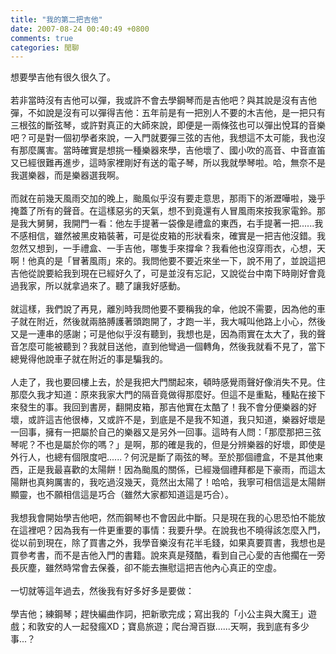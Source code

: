```yaml
---
title: "我的第二把吉他"
date: 2007-08-24 00:40:49 +0800
comments: true
categories: 閒聊
---
```

想要學吉他有很久很久了。<br /><br />若非當時沒有吉他可以彈，我或許不會去學鋼琴而是吉他吧？與其說是沒有吉他彈，不如說是沒有可以彈得吉他：五年前是有一把別人不要的木吉他，是一把只有三根弦的斷弦琴，或許對真正的大師來說，即便是一兩條弦也可以彈出悅耳的音樂吧？可是對一個初學者來說，一入門就要彈三弦的吉他，我想這不太可能，我也沒有那麼厲害。當時確實是想挑一種樂器來學，吉他壞了、國小吹的高音、中音直笛又已經很難再進步，這時家裡剛好有送的電子琴，所以我就學琴啦。哈，無奈不是我選樂器，而是樂器選我啊。<br /><br />而就在前幾天風雨交加的晚上，颱風似乎沒有要走意思，那雨下的淅瀝嘩啦，幾乎掩蓋了所有的聲音。在這樣惡劣的天氣，想不到竟還有人冒風雨來按我家電鈴。那是我大舅舅，我開門一看：他左手提著一袋像是禮盒的東西，右手提著一把......我不感相信，雖然被黑皮箱裝著，可是從皮箱的形狀看來，確實是一把吉他沒錯。我忽然又想到，一手禮盒、一手吉他，哪隻手來撐傘？我看他也沒穿雨衣，心想，天啊！他真的是「冒著風雨」來的。我問他要不要近來坐一下，說不用了，並說這把吉他從說要給我到現在已經好久了，可是並沒有忘記，又說從台中南下時剛好會竟過我家，所以就拿過來了。聽了讓我好感動。<br /><br />就這樣，我們說了再見，離別時我問他要不要稱我的傘，他說不需要，因為他的車子就在附近，然後就兩胳膊護著頭跑開了，才跑一半，我大喊叫他路上小心，然後又是一連串的感謝；可是他似乎沒有聽到，我想也是，因為雨實在太大了，我的聲音怎麼可能被聽到？我就目送他，直到他彎過一個轉角，然後我就看不見了，當下總覺得他說車子就在附近的事是騙我的。<br /><br />人走了，我也要回樓上去，於是我把大門關起來，頓時感覺雨聲好像消失不見。住那麼久我才知道：原來我家大門的隔音竟做得那麼好。但這不是重點，種點在接下來發生的事。我回到書房，翻開皮箱，那吉他實在太酷了！我不會分便樂器的好壞，或許這吉他很棒，又或許不是，到底是不是我不知道，我只知道，樂器好壞是一回事，擁有一把屬於自己的樂器又是另外一回事。這時有人問：「那麼那把三弦琴呢？不也是屬於你的嗎？」是啊，那的確是我的，但是分辨樂器的好壞，即使是外行人，也總有個限度吧......？何況是斷了兩弦的琴。至於那個禮盒，不是其他東西，正是我最喜歡的太陽餅！因為颱風的關係，已經幾個禮拜都是下豪雨，而這太陽餅也真夠厲害的，我吃過沒幾天，竟然出太陽了！哈哈，我寧可相信這是太陽餅顯靈，也不願相信這是巧合（雖然大家都知道這是巧合）。<br /><br />我想我會開始學吉他吧，然而鋼琴也不會因此中斷。只是現在我的心思恐怕不能放在這裡吧？因為我有一件更重要的事情：我要升學。在說我也不曉得該怎麼入門，從以前到現在，除了買書之外，我學音樂沒有花半毛錢，如果真要買書，我想也是買參考書，而不是吉他入門的書籍。說來真是殘酷，看到自己心愛的吉他擱在一旁長灰塵，雖然時常會去保養，卻不能去撫慰這把吉他內心真正的空虛。<br /><br />一切就等這年過去，然後我有好多好多是要做：<br /><br />學吉他；練鋼琴；趕快編曲作詞，把新歌完成；寫出我的「小公主與大魔王」遊戲；和敦安的人一起發瘋XD；寶島旅遊；爬台灣百嶽......天啊，我到底有多少事...？<br />

